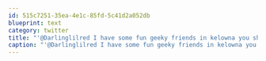 ```yaml
---
id: 515c7251-35ea-4e1c-85fd-5c41d2a052db
blueprint: text
category: twitter
title: "'@Darlinglilred I have some fun geeky friends in kelowna you should meet"
caption: "'@Darlinglilred I have some fun geeky friends in kelowna you should meet"
---
```


